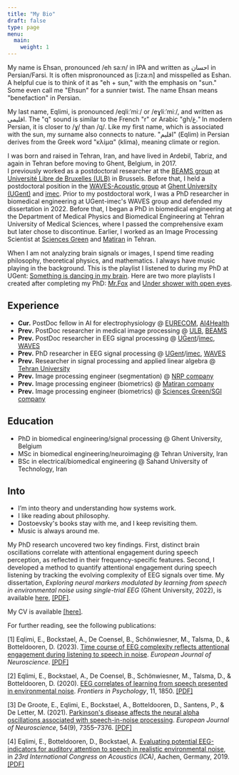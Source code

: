 ```yaml
---
title: "My Bio"
draft: false
type: page
menu:
  main:
    weight: 1
---
```


My name is Ehsan, pronounced /eh sa:n/ in IPA and written as احسان in Persian/Farsi. It is often mispronounced as [i:za:n] and misspelled as Eshan. A helpful cue is to think of it as "eh + sun," with the emphasis on "sun." Some even call me "Ehsun" for a sunnier twist. The name Ehsan means "benefaction" in Persian.

My last name, Eqlimi, is pronounced /eqliːˈmiː/ or /eɣliːˈmiː/, and written as اقلیمی. The "q" sound is similar to the French "r" or Arabic "gh/غ." In modern Persian, it is closer to /ɣ/ than /q/. Like my first name, which is associated with the sun, my surname also connects to nature. "اقلیم" (Eqlim) in Persian derives from the Greek word "κλίμα" (klima), meaning climate or region.

I was born and raised in Tehran, Iran, and have lived in Ardebil, Tabriz, and again in Tehran before moving to Ghent, Belgium, in 2017.  
I previously worked as a postdoctoral researcher at the [BEAMS group](https://beams.polytech.ulb.be/) at [Université Libre de Bruxelles (ULB)](https://www.ulb.be/en) in Brussels. Before that, I held a postdoctoral position in the [WAVES-Acoustic group](https://www.waves.intec.ugent.be/) at [Ghent University (UGent)](https://www.ugent.be/en) and [imec](https://www.imec-int.com/en). Prior to my postdoctoral work, I was a PhD researcher in biomedical engineering at UGent-imec's WAVES group and defended my dissertation in 2022. Before that, I began a PhD in biomedical engineering at the Department of Medical Physics and Biomedical Engineering at Tehran University of Medical Sciences, where I passed the comprehensive exam but later chose to discontinue. Earlier, I worked as an Image Processing Scientist at [Sciences Green](https://www.sgi.ir/?lang=en) and [Matiran](https://matiran.ir/about-matiran/) in Tehran.

When I am not analyzing brain signals or images, I spend time reading philosophy, theoretical physics, and mathematics. I always have music playing in the background. This is the playlist I listened to during my PhD at UGent: [Something is dancing in my brain](https://open.spotify.com/playlist/2ezdJcKNRJW1cQwrQqpxUx?si=233f1f68334c44c3). Here are two more playlists I created after completing my PhD: [Mr.Fox](https://open.spotify.com/playlist/6R801YrXceGUgg3GrErbCm?si=6165dac48a804517) and [Under shower with open eyes](https://open.spotify.com/playlist/07fgbpqkXvKX9g9NcWno4X?si=98ca0687f0e74bbe).

## Experience
- **Cur.** PostDoc fellow in AI for electrophysiology @ [EURECOM](https://www.eurecom.fr/en), [AI4Health](https://github.com/robustml-eurecom)  
- **Prev.** PostDoc researcher in medical image processing @ [ULB](https://www.ulb.be/en/ulb-homepage), [BEAMS](https://beams.polytech.ulb.be/)  
- **Prev.** PostDoc researcher in EEG signal processing @ [UGent](https://www.ugent.be/en)/[imec](https://www.imec-int.com/en), [WAVES](https://www.waves.intec.ugent.be/)  
- **Prev.** PhD researcher in EEG signal processing @ [UGent](https://www.ugent.be/en)/[imec](https://www.imec-int.com/en), [WAVES](https://www.waves.intec.ugent.be/)  
- **Prev.** Researcher in signal processing and applied linear algebra @ [Tehran University](https://en.tums.ac.ir/en)  
- **Prev.** Image processing engineer (segmentation) @ [NRP company](http://www.nrp-co.com/)  
- **Prev.** Image processing engineer (biometrics) @ [Matiran company](https://matiran.ir/about-matiran/)  
- **Prev.** Image processing engineer (biometrics) @ [Sciences Green/SGI company](https://sgi.ir/?lang=en)  

## Education
- PhD in biomedical engineering/signal processing @ Ghent University, Belgium  
- MSc in biomedical engineering/neuroimaging @ Tehran University, Iran  
- BSc in electrical/biomedical engineering @ Sahand University of Technology, Iran  

## Into
- I’m into theory and understanding how systems work.  
- I like reading about philosophy.  
- Dostoevsky's books stay with me, and I keep revisiting them.  
- Music is always around me.  

My PhD research uncovered two key findings. First, distinct brain oscillations correlate with attentional engagement during speech perception, as reflected in their frequency-specific features. Second, I developed a method to quantify attentional engagement during speech listening by tracking the evolving complexity of EEG signals over time. My dissertation, *Exploring neural markers modulated by learning from speech in environmental noise using single-trial EEG* (Ghent University, 2022), is available [here](https://biblio.ugent.be/publication/01GJ5HTSJYBWAG656CTYKSG7A4), [[PDF]](https://www.researchgate.net/publication/365565540_Exploring_neural_markers_modulated_by_learning_from_speech_in_environmental_noise_using_single-trial_EEG).

My CV is available [[here]](https://drive.google.com/file/d/17nVbXWf7b-gvgL6D21OhB7SRpguKX8LV/view?usp=drive_link).

For further reading, see the following publications:

[1] Eqlimi, E., Bockstael, A., De Coensel, B., Schönwiesner, M., Talsma, D., & Botteldooren, D. (2023). [Time course of EEG complexity reflects attentional engagement during listening to speech in noise](https://onlinelibrary.wiley.com/doi/10.1111/ejn.16159). *European Journal of Neuroscience*. [[PDF]](https://www.researchgate.net/publication/374638222_Time_course_of_EEG_complexity_reflects_attentional_engagement_during_listening_to_speech_in_noise)

[2] Eqlimi, E., Bockstael, A., De Coensel, B., Schönwiesner, M., Talsma, D., & Botteldooren, D. (2020). [EEG correlates of learning from speech presented in environmental noise](https://www.frontiersin.org/articles/10.3389/fpsyg.2020.01850/full). *Frontiers in Psychology*, 11, 1850. [[PDF]](https://www.frontiersin.org/articles/10.3389/fpsyg.2020.01850/full)

[3] De Groote, E., Eqlimi, E., Bockstael, A., Botteldooren, D., Santens, P., & De Letter, M. (2021). [Parkinson's disease affects the neural alpha oscillations associated with speech-in-noise processing](https://onlinelibrary.wiley.com/doi/abs/10.1111/ejn.15477). *European Journal of Neuroscience*, 54(9), 7355–7376. [[PDF]](https://www.researchgate.net/publication/354776930_Parkinson's_disease_affects_the_neural_alpha_oscillations_associated_with_speech-in-noise_processing)

[4] Eqlimi, E., Botteldooren, D., Bockstael, A. [Evaluating potential EEG-indicators for auditory attention to speech in realistic environmental noise](https://pub.dega-akustik.de/ICA2019/data/articles/000994.pdf), in *23rd International Congress on Acoustics (ICA)*, Aachen, Germany, 2019. [[PDF]](https://pub.dega-akustik.de/ICA2019/data/articles/000994.pdf)

